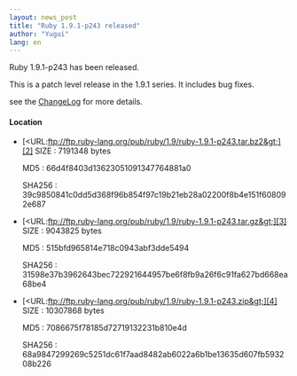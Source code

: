 ```yaml
---
layout: news_post
title: "Ruby 1.9.1-p243 released"
author: "Yugui"
lang: en
---
```


Ruby 1.9.1-p243 has been released.

This is a patch level release in the 1.9.1 series. It includes bug
fixes.

see the [ChangeLog][1] for more details.

#### Location

* [&lt;URL:ftp://ftp.ruby-lang.org/pub/ruby/1.9/ruby-1.9.1-p243.tar.bz2&gt;][2]
  SIZE
  : 7191348 bytes
  
  MD5
  : 66d4f8403d13623051091347764881a0
  
  SHA256
  : 39c9850841c0dd5d368f96b854f97c19b21eb28a02200f8b4e151f608092e687

* [&lt;URL:ftp://ftp.ruby-lang.org/pub/ruby/1.9/ruby-1.9.1-p243.tar.gz&gt;][3]
  SIZE
  : 9043825 bytes
  
  MD5
  : 515bfd965814e718c0943abf3dde5494
  
  SHA256
  : 31598e37b3962643bec722921644957be6f8fb9a26f6c91fa627bd668ea68be4

* [&lt;URL:ftp://ftp.ruby-lang.org/pub/ruby/1.9/ruby-1.9.1-p243.zip&gt;][4]
  SIZE
  : 10307868 bytes
  
  MD5
  : 7086675f78185d72719132231b810e4d
  
  SHA256
  : 68a9847299269c5251dc61f7aad8482ab6022a6b1be13635d607fb593208b226



[1]: http://svn.ruby-lang.org/repos/ruby/branches/ruby_1_9_1/ChangeLog 
[2]: ftp://ftp.ruby-lang.org/pub/ruby/1.9/ruby-1.9.1-p243.tar.bz2 
[3]: ftp://ftp.ruby-lang.org/pub/ruby/1.9/ruby-1.9.1-p243.tar.gz 
[4]: ftp://ftp.ruby-lang.org/pub/ruby/1.9/ruby-1.9.1-p243.zip 
